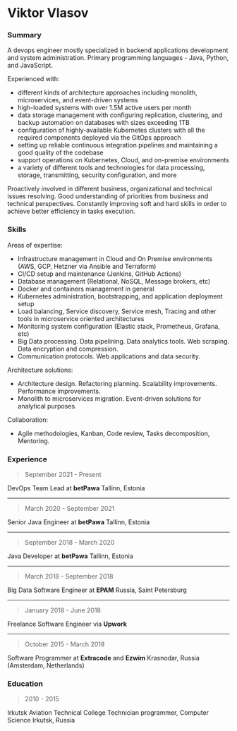 # Viktor Vlasov

### Summary

A devops engineer mostly specialized in backend applications development and system administration.
Primary programming languages - Java, Python, and JavaScript.

Experienced with:
- different kinds of architecture approaches including monolith, microservices, and event-driven systems
- high-loaded systems with over 1.5M active users per month
- data storage management with configuring replication, clustering, and backup automation on databases with sizes exceeding 1TB
- configuration of highly-available Kubernetes clusters with all the required components deployed via the GitOps approach
- setting up reliable continuous integration pipelines and maintaining a good quality of the codebase
- support operations on Kubernetes, Cloud, and on-premise environments
- a variety of different tools and technologies for data processing, storage, transmitting, security configuration, and more

Proactively involved in different business, organizational and technical issues resolving. Good understanding of priorities from business and technical perspectives.
Constantly improving soft and hard skills in order to achieve better efficiency in tasks execution.

### Skills

Areas of expertise:
- Infrastructure management in Cloud and On Premise environments (AWS, GCP, Hetzner via Ansible and Terraform)
- CI/CD setup and maintenance (Jenkins, GitHub Actions)
- Database management (Relational, NoSQL, Message brokers, etc)
- Docker and containers management in general
- Kubernetes administration, bootstrapping, and application deployment setup
- Load balancing, Service discovery, Service mesh, Tracing and other tools in microservice oriented architectures
- Monitoring system configuration (Elastic stack, Prometheus, Grafana, etc)
- Big Data processing. Data pipelining. Data analytics tools. Web scraping. Data encryption and compression.
- Communication protocols. Web applications and data security.

Architecture solutions:
- Architecture design. Refactoring planning. Scalability improvements. Performance improvements.
- Monolith to microservices migration. Event-driven solutions for analytical purposes.

Collaboration:
- Agile methodologies, Kanban, Code review, Tasks decomposition, Mentoring.

### Experience

> September 2021 - Present

DevOps Team Lead at **betPawa**
Tallinn, Estonia

******

> March 2020 - September 2021

Senior Java Engineer at **betPawa**
Tallinn, Estonia

******

> September 2018 - March 2020

Java Developer at **betPawa**
Tallinn, Estonia

******

> March 2018 - September 2018

Big Data Software Engineer at **EPAM**
Russia, Saint Petersburg

******

> January 2018 - June 2018

Freelance Software Engineer via **Upwork**

******

> October 2015 - March 2018

Software Programmer at **Extracode** and **Ezwim**
Krasnodar, Russia (Amsterdam, Netherlands)

### Education

> 2010 - 2015

Irkutsk Aviation Technical College
Technician programmer, Computer Science
Irkutsk, Russia
